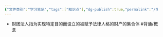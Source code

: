 ```yaml
---
{"文件类别":"学习笔记","tags":["知识点"],"dg-publish":true,"permalink":"/学习笔记/知识点cheese/财团法人/","dgPassFrontmatter":true,"created":"2024-07-13T20:12:57.748+08:00","updated":"2024-09-11T11:44:34.656+08:00"}
---
```


- 财团法人指为实现特定目的而设立的被赋予法律人格的财产的集合体 #背诵/概念 